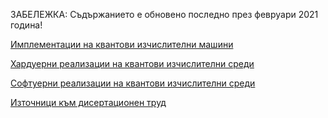 ЗАБЕЛЕЖКА: Съдържанието е обновено последно през февруари 2021 година!

[Имплементации на квантови изчислителни машини](http://htmlpreview.github.io/?https://github.com/dandree2/Quantum-Computing/blob/main/QPC-implementations.html)

[Хардуерни реализации на квантови изчислителни среди](http://htmlpreview.github.io/?https://github.com/dandree2/Quantum-Computing/blob/main/QPC-HW%20Realizations.html)

[Софтуерни реализации на квантови изчислителни среди](http://htmlpreview.github.io/?https://github.com/dandree2/Quantum-Computing/blob/main/QPC-SW%20Realizations.html)

[Източници към дисертационен труд](http://htmlpreview.github.io/?https://github.com/dandree2/Quantum-Computing/blob/main/Bibliography.html)
